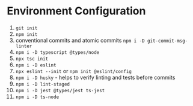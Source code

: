 # Environment Configuration

1. `git init`
2. `npm init`
3. conventional commits and atomic commits `npm i -D git-commit-msg-linter`
4. `npm i -D typescript @types/node`
5. `npx tsc init`
6. `npm i -D eslint`
7. `npx eslint --init` or `npm init @eslint/config`
8. `npm i -D husky` - helps to verify linting and tests before commits
9. `npm i -D lint-staged`
10. `npm i -D jest @types/jest ts-jest`
11. `npm i -D ts-node`

